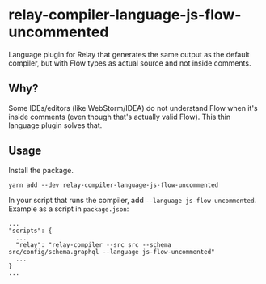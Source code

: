 # relay-compiler-language-js-flow-uncommented

Language plugin for Relay that generates the same output as the default compiler, but with Flow types as actual source and not inside comments.

## Why?

Some IDEs/editors (like WebStorm/IDEA) do not understand Flow when it's inside comments (even though that's actually valid Flow). This thin language plugin solves that.

## Usage

Install the package.

```
yarn add --dev relay-compiler-language-js-flow-uncommented
```

In your script that runs the compiler, add `--language js-flow-uncommented`. Example as a script in `package.json`:

```
...
"scripts": {
  ...
  "relay": "relay-compiler --src src --schema src/config/schema.graphql --language js-flow-uncommented"
  ...
}
...
```
